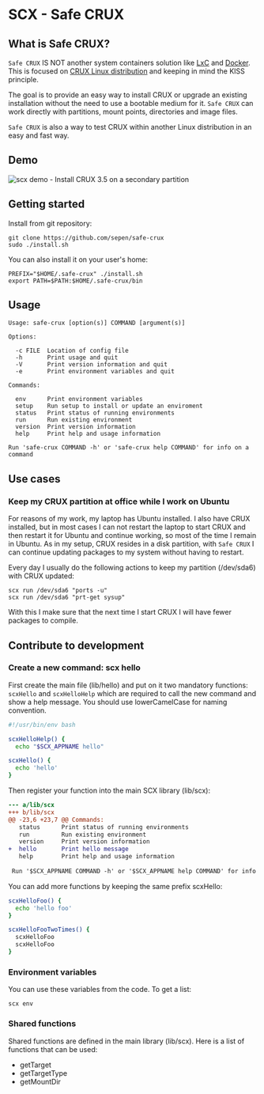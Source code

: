 
# SCX - Safe CRUX


## What is Safe CRUX?

`Safe CRUX` IS NOT another system containers solution like [LxC](https://linuxcontainers.org)
and [Docker](https://www.docker.com). This is focused on [CRUX Linux distribution](https://crux.nu) and keeping in mind the KISS principle.

The goal is to provide an easy way to install CRUX or upgrade an existing installation without
the need to use a bootable medium for it.
`Safe CRUX` can work directly with partitions, mount points, directories and image files.

`Safe CRUX` is also a way to test CRUX within another Linux distribution in an easy and fast way.

## Demo

![scx demo - Install CRUX 3.5 on a secondary partition](demo/setup-on-a-secondary-partition.gif)

## Getting started

Install from git repository:

```console
git clone https://github.com/sepen/safe-crux
sudo ./install.sh
```

You can also install it on your user's home:
```console
PREFIX="$HOME/.safe-crux" ./install.sh
export PATH=$PATH:$HOME/.safe-crux/bin
```

## Usage

```
Usage: safe-crux [option(s)] COMMAND [argument(s)]

Options:

  -c FILE  Location of config file
  -h       Print usage and quit
  -V       Print version information and quit
  -e       Print environment variables and quit

Commands:

  env      Print environment variables
  setup    Run setup to install or update an enviroment
  status   Print status of running environments
  run      Run existing environment
  version  Print version information
  help     Print help and usage information

Run 'safe-crux COMMAND -h' or 'safe-crux help COMMAND' for info on a command
```


## Use cases

### Keep my CRUX partition at office while I work on Ubuntu

For reasons of my work, my laptop has Ubuntu installed. I also have CRUX installed, but in most cases I can not restart the laptop to start CRUX
and then restart it for Ubuntu and continue working, so most of the time I remain in Ubuntu.
As in my setup, CRUX resides in a disk partition, with `Safe CRUX` I can continue updating packages to my system without having to restart.

Every day I usually do the following actions to keep my partition (/dev/sda6) with CRUX updated:

```console
scx run /dev/sda6 "ports -u"
scx run /dev/sda6 "prt-get sysup"
```

With this I make sure that the next time I start CRUX I will have fewer packages to compile.


## Contribute to development

### Create a new command: scx hello

First create the main file (lib/hello) and put on it two mandatory functions:
`scxHello` and `scxHelloHelp` which are required to call the new command and show
a help message. You should use lowerCamelCase for naming convention.

```bash
#!/usr/bin/env bash

scxHelloHelp() {
  echo "$SCX_APPNAME hello"

scxHello() {
  echo 'hello'
}
```

Then register your function into the main SCX library (lib/scx):

```diff
--- a/lib/scx
+++ b/lib/scx
@@ -23,6 +23,7 @@ Commands:
   status      Print status of running environments
   run         Run existing environment
   version     Print version information
+  hello       Print hello message
   help        Print help and usage information
 
 Run '$SCX_APPNAME COMMAND -h' or '$SCX_APPNAME help COMMAND' for info on a command
```

You can add more functions by keeping the same prefix scxHello:

```bash
scxHelloFoo() {
  echo 'hello foo'
}

scxHelloFooTwoTimes() {
  scxHelloFoo
  scxHelloFoo
}
```


### Environment variables

You can use these variables from the code. To get a list:

```console
scx env
```


### Shared functions

Shared functions are defined in the main library (lib/scx). Here is a list of
functions that can be used:
* getTarget
* getTargetType
* getMountDir
